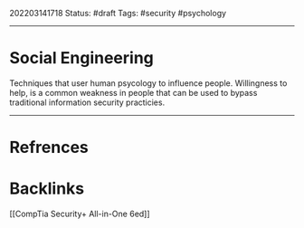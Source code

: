 202203141718
Status: #draft
Tags: #security #psychology

---
# Social Engineering
Techniques that user human psycology to influence people. Willingness to help, is a common weakness in people that can be used to bypass traditional information security practicies.


---
# Refrences

# Backlinks
[[CompTia Security+ All-in-One 6ed]]